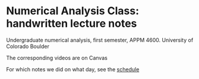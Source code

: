 # Numerical Analysis Class: handwritten lecture notes
Undergraduate numerical analysis, first semester, APPM 4600. University of Colorado Boulder

The corresponding videos are on Canvas

For which notes we did on what day, see the [schedule](../schedule.md#detailed-list-of-topics)
